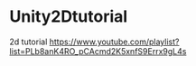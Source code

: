 # Unity2Dtutorial
2d tutorial
https://www.youtube.com/playlist?list=PLb8anK4RO_pCAcmd2K5xnfS9Errx9gL4s
